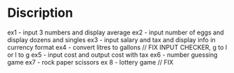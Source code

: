 # Discription

ex1 - input 3 numbers and display average
ex2 - input number of eggs and display dozens and singles
ex3 - input salary and tax and display info in currency format
ex4 - convert litres to gallons // FIX INPUT CHECKER, g to l or l to g
ex5 - input cost and output cost with tax
ex6 - number guessing game
ex7 - rock paper scissors
ex 8 - lottery game // FIX
